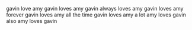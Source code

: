 gavin love amy
gavin loves amy
gavin always loves amy
gavin loves amy forever
gavin loves amy all the time
gavin loves amy a lot 
amy loves gavin also
amy loves gavin 
